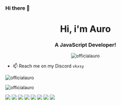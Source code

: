 ### Hi there 👋

<h1 align="center">Hi, i'm Auro</h1>
<h3 align="center">A JavaScript Developer!</h3>

<p align="center"> <img src="https://komarev.com/ghpvc/?username=officialauro" alt="officialauro" /> </p>

- 📫 Reach me on my Discord `vkxsy`

<p><img align="center" src="https://github-readme-stats.vercel.app/api/top-langs/?username=officialauro&layout=compact&theme=dark" alt="officialauro" <a/></p>
<p><img align="center" src="https://github-readme-stats.vercel.app/api?username=officialauro&show_icons=true&theme=dark" alt="officialauro" /></p>

<img src="https://img.shields.io/badge/HTML5-E34F26?style=for-the-badge&logo=html5&logoColor=white"/> <img src="https://img.shields.io/badge/CSS3-1572B6?style=for-the-badge&logo=css3&logoColor=white" /> <img src="https://img.shields.io/badge/PHP-777BB4?style=for-the-badge&logo=php&logoColor=white" /> <img src="https://img.shields.io/badge/TypeScript-007ACC?style=for-the-badge&logo=typescript&logoColor=white" /> <img src="https://img.shields.io/badge/Lua-2C2D72?style=for-the-badge&logo=lua&logoColor=white" /> <img src="https://img.shields.io/badge/C%23-239120?style=for-the-badge&logo=c-sharp&logoColor=white" /> <img src="https://img.shields.io/badge/React-20232A?style=for-the-badge&logo=react&logoColor=61DAFB" />  <img src="https://img.shields.io/badge/next.js-000000?style=for-the-badge&logo=next.js&logoColor=white" />
